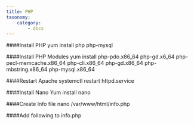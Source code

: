 ```yaml
---
title: PHP
taxonomy:
    category:
        - docs
---
```


####Install PHP
	yum install php php-mysql

####Install PHP Modules
	yum install php-pdo.x86_64 php-gd.x6_64 php-pecl-memcache.x86_64 php-cli.x86_64 php-gd.x86_64 php-mbstring.x86_64 php-mysql.x86_64

####Restart Apache
	systemctl restart httpd.service

####Install Nano
	Yum install nano

####Create Info file
	nano /var/www/html/info.php
    
####Add following to info.php
	<?php phpinfo(); ?>
    

